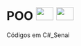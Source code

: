 # POO <img src="https://cdn.jsdelivr.net/gh/devicons/devicon/icons/windows8/windows8-original.svg" height="30" width="40">    <img src="https://cdn.jsdelivr.net/gh/devicons/devicon/icons/csharp/csharp-plain.svg" height="30" width="40"/>
                                
Códigos em C#_Senai
